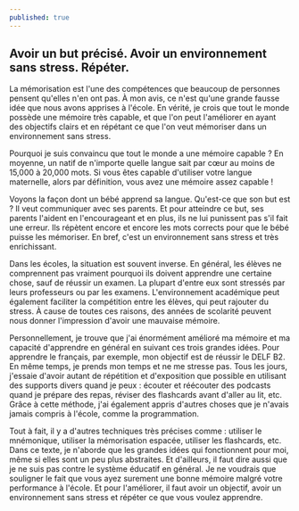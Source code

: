 ```yaml
---
published: true
---
```

## Avoir un but précisé. Avoir un environnement sans stress. Répéter.

La mémorisation est l'une des compétences que beaucoup de personnes pensent qu'elles n'en ont pas. À mon avis, ce n'est qu'une grande fausse idée que nous avons apprises à l'école. En vérité, je crois que tout le monde possède une mémoire très capable, et que l'on peut l'améliorer en ayant des objectifs clairs et en répétant ce que l'on veut mémoriser dans un environnement sans stress.

Pourquoi je suis convaincu que tout le monde a une mémoire capable ? En moyenne, un natif de n'importe quelle langue sait par cœur au moins de 15,000 à 20,000 mots. Si vous êtes capable d'utiliser votre langue maternelle, alors par définition, vous avez une mémoire assez capable !

Voyons la façon dont un bébé apprend sa langue. Qu'est-ce que son but est ? Il veut communiquer avec ses parents. Et pour atteindre ce but, ses parents l'aident en l'encourageant et en plus, ils ne lui punissent pas s'il fait une erreur. Ils répètent encore et encore les mots corrects pour que le bébé puisse les mémoriser. En bref, c'est un environnement sans stress et très enrichissant.

Dans les écoles, la situation est souvent inverse. En général, les élèves ne comprennent pas vraiment pourquoi ils doivent apprendre une certaine chose, sauf de réussir un examen. La plupart d'entre eux sont stressés par leurs professeurs ou par les examens. L'environnement académique peut également faciliter la compétition entre les élèves, qui peut rajouter du stress. À cause de toutes ces raisons, des années de scolarité peuvent nous donner l'impression d'avoir une mauvaise mémoire.

Personnellement, je trouve que j'ai énormément amélioré ma mémoire et ma capacité d'apprendre en général en suivant ces trois grandes idées. Pour apprendre le français, par exemple, mon objectif est de réussir le DELF B2. En même temps, je prends mon temps et ne me stresse pas. Tous les jours, j'essaie d'avoir autant de répétition et d'exposition que possible en utilisant des supports divers quand je peux : écouter et réécouter des podcasts quand je prépare des repas, réviser des flashcards avant d'aller au lit, etc. Grâce à cette méthode, j'ai également appris d'autres choses que je n'avais jamais compris à l'école, comme la programmation.

Tout à fait, il y a d'autres techniques très précises comme : utiliser le mnémonique, utiliser la mémorisation espacée, utiliser les flashcards, etc. Dans ce texte, je n'aborde que les grandes idées qui fonctionnent pour moi, même si elles sont un peu plus abstraites. Et d'ailleurs, il faut dire aussi que je ne suis pas contre le système éducatif en général. Je ne voudrais que souligner le fait que vous ayez surement une bonne mémoire malgré votre performance à l'école. Et pour l'améliorer, il faut avoir un objectif, avoir un environnement sans stress et répéter ce que vous voulez apprendre.